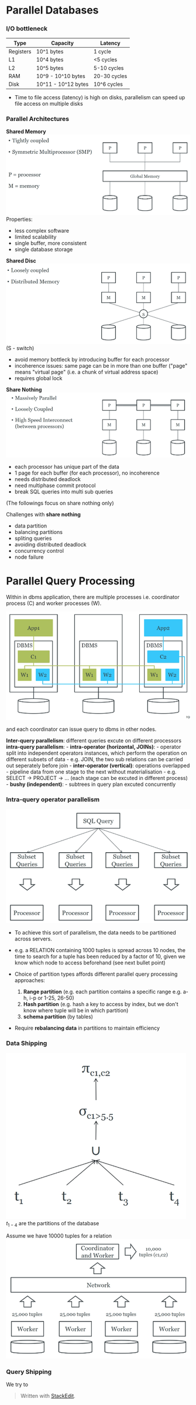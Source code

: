 # Parallel Databases

### I/O bottleneck

| Type      | Capacity            | Latency      |
|-----------|---------------------|--------------|
| Registers | 10^1 bytes          | 1 cycle      |
| L1        | 10^4 bytes          | <5 cycles    |
| L2        | 10^5 bytes          | 5-10 cycles  |
| RAM       | 10^9 - 10^10 bytes  | 20-30 cycles |
| Disk      | 10^11 - 10^12 bytes | 10^6 cycles  |

- Time to file access (latency) is high on disks, parallelism can speed up file access on multiple disks
 
### Parallel Architectures

**Shared Memory**
![](https://github.com/werdnakof/DatabaseNotes/blob/master/images/shared-memory-arch.png?raw=true)
Properties:
- less complex software
- limited scalability
- single buffer, more consistent
- single database storage

**Shared Disc**
![](https://github.com/werdnakof/DatabaseNotes/blob/master/images/shared-disc-arch.png?raw=true)
(S - switch)
- avoid memory bottleck by introducing buffer for each processor
- incoherence issues: same page can be in more than one buffer ("page" means "virtual page" (i.e. a chunk of virtual address space)
- requires global lock

**Share Nothing**
![](https://github.com/werdnakof/DatabaseNotes/blob/master/images/shared-nothing-arch.png?raw=true)
- each processor has unique part of the data
- 1 page for each buffer (for each processor), no incoherence
- needs distributed deadlock
- need multiphase commit protocol
- break SQL queries into multi sub queries

(The followings focus on share nothing only)

Challenges with **share nothing**
- data partition
- balancing partitions
- spliting queries
- avoiding distributed deadlock
- concurrency control
- node failure

# Parallel Query Processing

Within in dbms application, there are multiple processes i.e. coordinator process (C) and worker processes (W).

 ![](https://github.com/werdnakof/DatabaseNotes/blob/master/images/dbms-in-nodes.png?raw=true)

and each coordinator can issue query to dbms in other nodes.

**Inter-query parallelism**: different queries excute on different processors
**intra-query parallelism**: 
	- **intra-operator (horizontal, JOINs)**: 
		- operator split into independent operators instances, 
		  which perform the operation on different subsets of data
		- e.g. JOIN, the two sub relations can be carried out seperately before join
	- **inter-operator (vertical)**: operations overlapped
		- pipeline data from one stage to the next without materialisation
		- e.g. SELECT -> PROJECT -> ... (each stage can be excuted in different process)
	- **bushy (independent)**: 
		- subtrees in query plan excuted concurrently

### Intra-query operator parallelism
 ![](https://github.com/werdnakof/DatabaseNotes/blob/master/images/intra-query.png?raw=true)
 - To achieve this sort of parallelism, the data needs to be partitioned across servers.
 - e.g. a RELATION containing 1000 tuples is spread across 10 nodes, the time to search for a tuple has been reduced by a factor of 10, given we know which node to access beforehand (see next bullet point)
 - Choice of partition types affords different parallel query processing approaches:
	 1. **Range partition** (e.g. each partition contains a specific range e.g. a-h, i-p or 1-25, 26-50)
	 2. **Hash partition** (e.g. hash a key to access by index, but we don't know where tuple will be in which partition)
	 3. **schema partition** (by tables)

- Require **rebalancing data** in partitions to maintain efficiency

### Data Shipping
![](https://github.com/werdnakof/DatabaseNotes/blob/master/images/data-shipping.png?raw=true)
$t_{1-4}$ are the partitions of the database

Assume we have 10000 tuples for a relation
![](https://github.com/werdnakof/DatabaseNotes/blob/master/images/data-shipping-2.png?raw=true)
### Query Shipping

We try to 

> Written with [StackEdit](https://stackedit.io/).
<!--stackedit_data:
eyJoaXN0b3J5IjpbLTU2NTUzNzQwNiwxNTQ2NzAxOTMzLDE4Mz
cwNDIzNDMsLTU3ODAwMjg0LDE0Nzk5MjQxMjUsMzEwNjkxNTY1
LDU3MDY3Njg4NiwtNjgyMjUwMDUzLC0xNjYyMDUzODIzLDE2MD
M2MjAwNjksNzU5NTA2MjAxLDI4MDQ0MTQ0OCwxNTU0MTUyOTYs
LTE4NTY3ODkxMzQsLTM3MzYxMTkyOSwtMTg1NjU2NzQ3LDE0OT
g0OTk4MDZdfQ==
-->